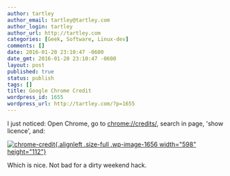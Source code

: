 ```yaml
---
author: tartley
author_email: tartley@tartley.com
author_login: tartley
author_url: http://tartley.com
categories: [Geek, Software, Linux-dev]
comments: []
date: 2016-01-20 23:10:47 -0600
date_gmt: 2016-01-20 23:10:47 -0600
layout: post
published: true
status: publish
tags: []
title: Google Chrome Credit
wordpress_id: 1655
wordpress_url: http://tartley.com/?p=1655
---
```


I just noticed: Open Chrome, go to <chrome://credits/>, search in page,
'show licence', and:

[![chrome-credit](http://tartley.com/wp-content/uploads/2016/01/chrome-credit.png){.alignleft
.size-full .wp-image-1656 width="598"
height="112"}](http://tartley.com/wp-content/uploads/2016/01/chrome-credit.png)

Which is nice. Not bad for a dirty weekend hack.
